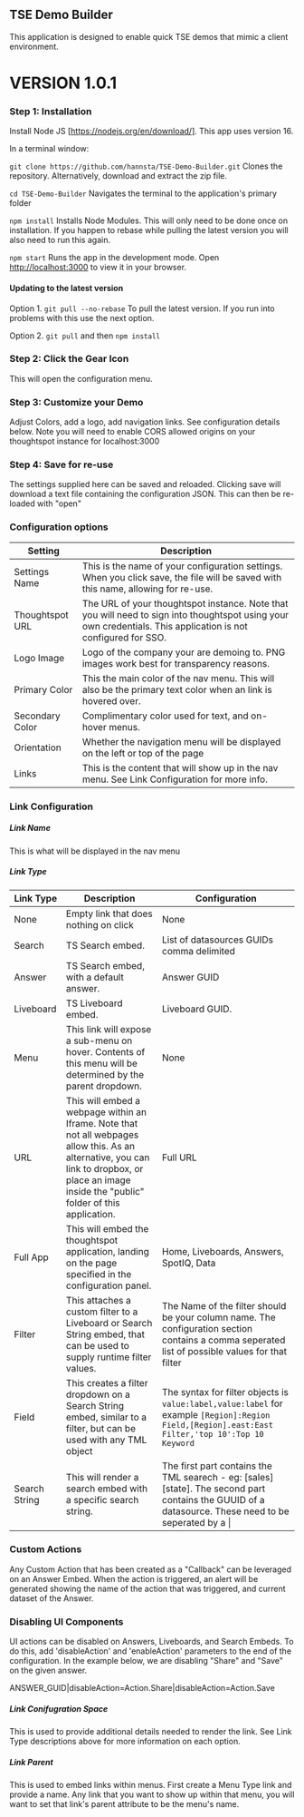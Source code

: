 

## TSE Demo Builder

This application is designed to enable quick TSE demos that mimic a client environment. 


# VERSION 1.0.1

### Step 1: Installation

Install Node JS [https://nodejs.org/en/download/]. This app uses version 16.

In a terminal window:

`git clone https://github.com/hannsta/TSE-Demo-Builder.git` 
Clones the repository. Alternatively, download and extract the zip file.

`cd TSE-Demo-Builder` 
Navigates the terminal to the application's primary folder

`npm install`
Installs Node Modules. This will only need to be done once on installation. If you happen to rebase while pulling the latest version you will also need to run this again.

`npm start` 
Runs the app in the development mode.
Open [http://localhost:3000](http://localhost:3000) to view it in your browser.

#### Updating to the latest version

Option 1. `git pull --no-rebase` To pull the latest version. If you run into problems with this use the next option.

Option 2. `git pull` and then `npm install`


### Step 2: Click the Gear Icon

This will open the configuration menu. 

### Step 3: Customize your Demo

Adjust Colors, add a logo, add navigation links. See configuration details below. Note you will need to enable CORS allowed origins on your thoughtspot instance for localhost:3000

### Step 4: Save for re-use

The settings supplied here can be saved and reloaded. Clicking save will download a text file containing the configuration JSON. This can then be re-loaded with "open"


### Configuration options

| Setting | Description |
| ------------- | ------------- |
| Settings Name | This is the name of your configuration settings. When you click save, the file will be saved with this name, allowing for re-use. |
| Thoughtspot URL | The URL of your thoughtspot instance. Note that you will need to sign into thoughtspot using your own credentials. This application is not configured for SSO. |
| Logo Image | Logo of the company your are demoing to. PNG images work best for transparency reasons.
| Primary Color | This the main color of the nav menu. This will also be the primary text color when an link is hovered over. |
| Secondary Color | Complimentary color used for text, and on-hover menus. |
| Orientation | Whether the navigation menu will be displayed on the left or top of the page |
| Links | This is the content that will show up in the nav menu. See Link Configuration for more info. |

### Link Configuration
##### Link Name
This is what will be displayed in the nav menu
##### Link Type
| Link Type | Description | Configuration |
| ------------- | ------------- | ------------- |
| None | Empty link that does nothing on click | None |
| Search | TS Search embed. | List of datasources GUIDs comma delimited |
| Answer | TS Search embed, with a default answer. | Answer GUID |
| Liveboard | TS Liveboard embed. | Liveboard GUID. |
| Menu | This link will expose a sub-menu on hover. Contents of this menu will be determined by the parent dropdown. | None |
| URL | This will embed a webpage within an Iframe. Note that not all webpages allow this. As an alternative, you can link to dropbox, or place an image inside the "public" folder of this application. | Full URL |
| Full App | This will embed the thoughtspot application, landing on the page specified in the configuration panel. | Home, Liveboards, Answers, SpotIQ,  Data |
| Filter| This attaches a custom filter to a Liveboard or Search String embed, that can be used to supply runtime filter values.  | The Name of the filter should be your column name. The configuration section contains a comma seperated list of possible values for that filter |
| Field| This creates a filter dropdown on a Search String embed, similar to a filter, but can be used with any TML object | The syntax for filter objects is `value:label,value:label` for example `[Region]:Region Field,[Region].east:East Filter,'top 10':Top 10 Keyword` |
 | Search String | This will render a search embed with a specific search string. | The first part contains the TML searech - eg: [sales] [state]. The second part contains the GUUID of a datasource. These need to be seperated by a &#124;|


### Custom Actions
Any Custom Action that has been created as a "Callback" can be leveraged on an Answer Embed. When the action is triggered, an alert will be generated showing the name of the action that was triggered, and current dataset of the Answer.

### Disabling UI Components
UI actions can be disabled on Answers, Liveboards, and Search Embeds. To do this, add 'disableAction' and 'enableAction' parameters to the end of the configuration. In the example below, we are disabling "Share" and "Save" on the given answer.

ANSWER_GUID|disableAction=Action.Share|disableAction=Action.Save

##### Link Conifugration Space 
This is used to provide additional details needed to render the link. See Link Type descriptions above for more information on each option.
##### Link Parent
This is used to embed links within menus. First create a Menu Type link and provide a name. Any link that you want to show up within that menu, you will want to set that link's parent attribute to be the menu's name.


